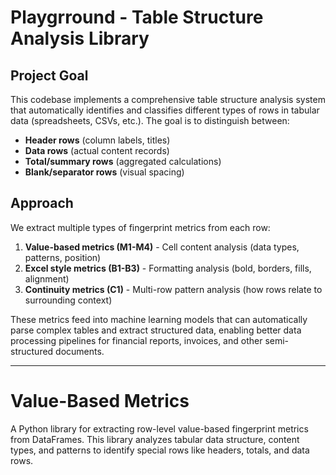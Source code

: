 # Playgrround - Table Structure Analysis Library

## Project Goal

This codebase implements a comprehensive table structure analysis system that automatically identifies and classifies different types of rows in tabular data (spreadsheets, CSVs, etc.). The goal is to distinguish between:

- **Header rows** (column labels, titles)
- **Data rows** (actual content records)
- **Total/summary rows** (aggregated calculations)
- **Blank/separator rows** (visual spacing)

## Approach

We extract multiple types of fingerprint metrics from each row:

1. **Value-based metrics (M1-M4)** - Cell content analysis (data types, patterns, position)
2. **Excel style metrics (B1-B3)** - Formatting analysis (bold, borders, fills, alignment)
3. **Continuity metrics (C1)** - Multi-row pattern analysis (how rows relate to surrounding context)

These metrics feed into machine learning models that can automatically parse complex tables and extract structured data, enabling better data processing pipelines for financial reports, invoices, and other semi-structured documents.

---

# Value-Based Metrics

A Python library for extracting row-level value-based fingerprint metrics from DataFrames. This library analyzes tabular data structure, content types, and patterns to identify special rows like headers, totals, and data rows.